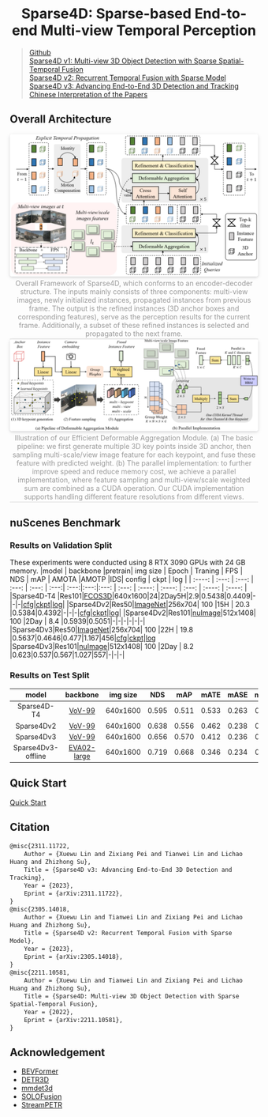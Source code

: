<div align="center">   
  
# Sparse4D: Sparse-based End-to-end Multi-view Temporal Perception
</div>

> [Github](https://github.com/linxuewu/Sparse4D) \
> [Sparse4D v1: Multi-view 3D Object Detection with Sparse Spatial-Temporal Fusion](https://arxiv.org/abs/2211.10581) \
> [Sparse4D v2: Recurrent Temporal Fusion with Sparse Model](https://arxiv.org/abs/2305.14018) \
> [Sparse4D v3: Advancing End-to-End 3D Detection and Tracking](https://arxiv.org/abs/2311.11722) \
> [Chinese Interpretation of the Papers](https://zhuanlan.zhihu.com/p/637096473)

## Overall Architecture
<center>
    <img style="border-radius: 0.3125em;
    box-shadow: 0 2px 4px 0 rgba(34,36,38,.12),0 2px 10px 0 rgba(34,36,38,.08);" 
    src="resources/sparse4d_architecture.jpg" width="1000">
    <br>
    <div style="color:orange; border-bottom: 1px solid #d9d9d9;
    display: inline-block;
    color: #999;
    padding: 2px;">Overall Framework of Sparse4D, which conforms to an encoder-decoder structure. The inputs mainly consists of three components: multi-view images, newly initialized instances, propagated instances from previous frame. The output is the refined instances (3D anchor boxes and corresponding features), serve as the perception results for the current frame. Additionally, a subset of these refined instances is selected and propagated to the next frame.</div>
</center>


<center>
    <img style="border-radius: 0.3125em;
    box-shadow: 0 2px 4px 0 rgba(34,36,38,.12),0 2px 10px 0 rgba(34,36,38,.08);" 
    src="resources/efficient_deformable_aggregation.jpg" width="1000">
    <br>
    <div style="color:orange; border-bottom: 1px solid #d9d9d9;
    display: inline-block;
    color: #999;
    padding: 2px;"> Illustration of our Efficient Deformable Aggregation Module. (a) The basic pipeline: we first generate multiple 3D key points inside 3D anchor, then sampling multi-scale/view image feature for each keypoint, and fuse these feature with predicted weight. (b) The parallel implementation: to further improve speed and reduce memory cost, we achieve a parallel implementation, where feature sampling and multi-view/scale weighted sum are combined as a CUDA operation. Our CUDA implementation supports handling different feature resolutions from different views. </div>
</center>


## nuScenes Benchmark
### Results on Validation Split
These experiments were conducted using 8 RTX 3090 GPUs with 24 GB memory.
|model | backbone |pretrain| img size | Epoch | Traning | FPS | NDS | mAP |  AMOTA |AMOTP |IDS| config | ckpt | log |
|  :----:  | :---: | :---: | :---: | :---: | :---:| :---:|:---:|:---: | :---: | :----: | :----: | :---: | :----: | :----: |
|Sparse4D-T4 |Res101|[FCOS3D](https://github.com/linxuewu/Sparse4D/releases/download/v0.0/fcos3d.pth)|640x1600|24|2Day5H|2.9|0.5438|0.4409|-|-|-|[cfg](https://github.com/linxuewu/Sparse4D/blob/v2.0/projects/configs/sparse4d_r101_H4.py)|[ckpt](https://github.com/linxuewu/Sparse4D/releases/download/v0.0/sparse4dv1_r101_H4_release.pth)|[log](https://github.com/linxuewu/Sparse4D/releases/download/v0.0/sparse4d.log)|
|Sparse4Dv2|Res50|[ImageNet]()|256x704| 100 |15H | 20.3 |0.5384|0.4392|-|-|-|[cfg](https://github.com/linxuewu/Sparse4D/blob/v2.0/projects/configs/sparse4dv2_r50_HInf_256x704.py)|[ckpt](https://github.com/linxuewu/Sparse4D/releases/download/v0.0/sparse4dv2_r50_HInf_256x704.pth)|[log](https://github.com/linxuewu/Sparse4D/releases/download/v0.0/sparse4dv2_r50_HInf_256x704.log.json)|
|Sparse4Dv2|Res101|[nuImage](https://download.openmmlab.com/mmdetection3d/v0.1.0_models/nuimages_semseg/cascade_mask_rcnn_r101_fpn_1x_nuim/cascade_mask_rcnn_r101_fpn_1x_nuim_20201024_134804-45215b1e.pth)|512x1408| 100 |2Day | 8.4 |0.5939|0.5051|-|-|-|-|-|-|
|Sparse4Dv3|Res50|[ImageNet]()|256x704| 100 |22H | 19.8 |0.5637|0.4646|0.477|1.167|456|[cfg]()|[ckpt](https://github.com/HorizonRobotics/Sparse4D/releases/download/v3.0/sparse4dv3_r50.pth)|[log](https://github.com/HorizonRobotics/Sparse4D/releases/download/v3.0/sparse4dv3_r50.log)
|Sparse4Dv3|Res101|[nuImage](https://download.openmmlab.com/mmdetection3d/v0.1.0_models/nuimages_semseg/cascade_mask_rcnn_r101_fpn_1x_nuim/cascade_mask_rcnn_r101_fpn_1x_nuim_20201024_134804-45215b1e.pth)|512x1408| 100 |2Day | 8.2 |0.623|0.537|0.567|1.027|557|-|-|-|

### Results on Test Split
|model| backbone | img size | NDS | mAP |mATE| mASE | mAOE |mAVE| mAAE | AMOTA |AMOTP |IDS|
| :---: | :---: | :---: | :---: | :---:|:---:|:---: | :---: | :----: | :----: | :----: | :----: | :----: |
|Sparse4D-T4|[VoV-99](https://huggingface.co/Yuxin-CV/EVA-02/blob/main/eva02/det/eva02_L_coco_det_sys_o365.pth)|640x1600|0.595|0.511|0.533|0.263|0.369|0.317|0.124|-|-|-|
|Sparse4Dv2|[VoV-99](https://huggingface.co/Yuxin-CV/EVA-02/blob/main/eva02/det/eva02_L_coco_det_sys_o365.pth)|640x1600|0.638|0.556|0.462|0.238|0.328|0.264|0.115|-|-|-|
|Sparse4Dv3|[VoV-99](https://huggingface.co/Yuxin-CV/EVA-02/blob/main/eva02/det/eva02_L_coco_det_sys_o365.pth)|640x1600|0.656|0.570|0.412|0.236|0.312|0.210|0.117|0.574|0.970|669|
|Sparse4Dv3-offline|[EVA02-large](https://huggingface.co/Yuxin-CV/EVA-02/blob/main/eva02/det/eva02_L_coco_det_sys_o365.pth)|640x1600|0.719|0.668|0.346|0.234|0.279|0.142|0.145|0.677|0.761|514|

## Quick Start
[Quick Start](docs/quick_start.md)

## Citation
```
@misc{2311.11722,
    Author = {Xuewu Lin and Zixiang Pei and Tianwei Lin and Lichao Huang and Zhizhong Su},
    Title = {Sparse4D v3: Advancing End-to-End 3D Detection and Tracking},
    Year = {2023},
    Eprint = {arXiv:2311.11722},
}
@misc{2305.14018,
    Author = {Xuewu Lin and Tianwei Lin and Zixiang Pei and Lichao Huang and Zhizhong Su},
    Title = {Sparse4D v2: Recurrent Temporal Fusion with Sparse Model},
    Year = {2023},
    Eprint = {arXiv:2305.14018},
}
@misc{2211.10581,
    Author = {Xuewu Lin and Tianwei Lin and Zixiang Pei and Lichao Huang and Zhizhong Su},
    Title = {Sparse4D: Multi-view 3D Object Detection with Sparse Spatial-Temporal Fusion},
    Year = {2022},
    Eprint = {arXiv:2211.10581},
}
```

## Acknowledgement
- [BEVFormer](https://github.com/fundamentalvision/BEVFormer)
- [DETR3D](https://github.com/WangYueFt/detr3d) 
- [mmdet3d](https://github.com/open-mmlab/mmdetection3d)
- [SOLOFusion](https://github.com/Divadi/SOLOFusion/tree/main/configs/solofusion)
- [StreamPETR](https://github.com/exiawsh/StreamPETR)
